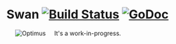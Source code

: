 # Swan [![Build Status](https://travis-ci.org/thatguystone/swan.svg)](https://travis-ci.org/thatguystone/swan) [![GoDoc](https://godoc.org/github.com/thatguystone/swan?status.svg)](https://godoc.org/github.com/thatguystone/swan)

<img src="https://github.com/thatguystone/swan/raw/master/logo.png" alt="Optimus" align="left" hspace="20" vspace="0" />

It's a work-in-progress.
